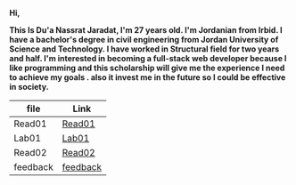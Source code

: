 
**Hi,**

**This Is Du'a Nassrat Jaradat, I'm 27 years old.
I'm Jordanian from Irbid. I have a bachelor's degree in civil engineering from Jordan University of Science and Technology.
I have worked in Structural field for two years and half.
I'm interested in becoming a full-stack web developer because I like programming and this scholarship will give me the experience I need to achieve my goals .
also it invest me in the future so I could be effective in society.**

| file     | Link       |
| ---------| -----------|
| Read01   | [Read01](https://replit.com/@duajaradat/Reading-notes#Read01.md) |
| Lab01    | [Lab01](https://replit.com/@duajaradat/Reading-notes#Lab01.md)   |
| Read02   |  [Read02](https://replit.com/@duajaradat/Reading-notes#Read02.md)   |
| feedback  |  [feedback](https://replit.com/@duajaradat/Reading-notes#feedback.md)|



